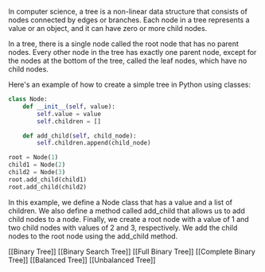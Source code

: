 In computer science, a tree is a non-linear data structure that consists of nodes connected by edges or branches. Each node in a tree represents a value or an object, and it can have zero or more child nodes.

In a tree, there is a single node called the root node that has no parent nodes. Every other node in the tree has exactly one parent node, except for the nodes at the bottom of the tree, called the leaf nodes, which have no child nodes.

Here's an example of how to create a simple tree in Python using classes:

```Python
class Node:
    def __init__(self, value):
        self.value = value
        self.children = []

    def add_child(self, child_node):
        self.children.append(child_node)

root = Node(1)
child1 = Node(2)
child2 = Node(3)
root.add_child(child1)
root.add_child(child2)
```

In this example, we define a Node class that has a value and a list of children. We also define a method called add_child that allows us to add child nodes to a node. Finally, we create a root node with a value of 1 and two child nodes with values of 2 and 3, respectively. We add the child nodes to the root node using the add_child method.

[[Binary Tree]]
[[Binary Search Tree]]
[[Full Binary Tree]]
[[Complete Binary Tree]]
[[Balanced Tree]]
[[Unbalanced Tree]]